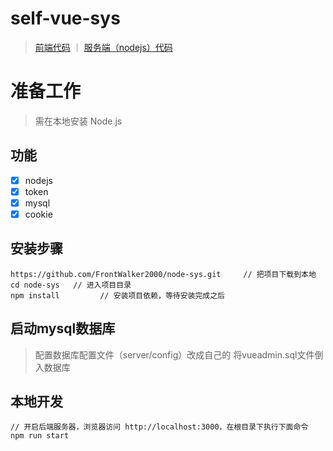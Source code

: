 # self-vue-sys

> <a href="https://github.com/FrontWalker2000/self-vue-sys" alt="nodejs+mysql">前端代码</a> ｜ <a href="https://github.com/FrontWalker2000/node-sys" alt="nodejs+mysql">服务端（nodejs）代码</a>

# 准备工作
> 需在本地安装 Node.js

## 功能 ##
- [x] nodejs
- [x] token
- [x] mysql
- [x] cookie
## 安装步骤 ##
	https://github.com/FrontWalker2000/node-sys.git     // 把项目下载到本地
	cd node-sys   // 进入项目目录
	npm install         // 安装项目依赖，等待安装完成之后

## 启动mysql数据库
> 配置数据库配置文件（server/config）改成自己的
> 将vueadmin.sql文件倒入数据库
## 本地开发 ##
	// 开启后端服务器，浏览器访问 http://localhost:3000，在根目录下执行下面命令
	npm run start
